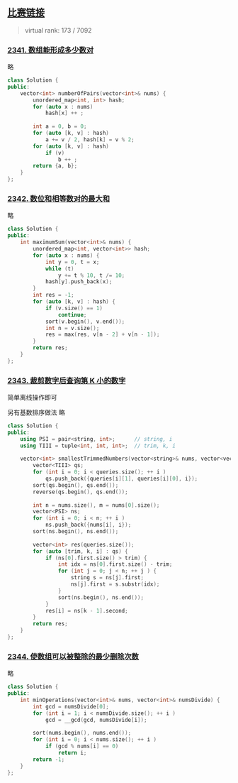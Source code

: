 ## [比赛链接](https://leetcode.cn/contest/weekly-contest-302/)

>   virtual rank: 173 / 7092


### [2341. 数组能形成多少数对](https://leetcode.cn/problems/maximum-number-of-pairs-in-array/)

略

```c++
class Solution {
public:
    vector<int> numberOfPairs(vector<int>& nums) {
        unordered_map<int, int> hash;
        for (auto x : nums)
            hash[x] ++ ;
        
        int a = 0, b = 0;
        for (auto [k, v] : hash)
            a += v / 2, hash[k] = v % 2;
        for (auto [k, v] : hash)
            if (v)
                b ++ ;
        return {a, b};
    }
};
```


### [2342. 数位和相等数对的最大和](https://leetcode.cn/problems/max-sum-of-a-pair-with-equal-sum-of-digits/)

略

```c++
class Solution {
public:
    int maximumSum(vector<int>& nums) {
        unordered_map<int, vector<int>> hash;
        for (auto x : nums) {
            int y = 0, t = x;
            while (t)
                y += t % 10, t /= 10;
            hash[y].push_back(x);
        }
        int res = -1;
        for (auto [k, v] : hash) {
            if (v.size() == 1)
                continue;
            sort(v.begin(), v.end());
            int n = v.size();
            res = max(res, v[n - 2] + v[n - 1]);
        }
        return res;
    }
};
```

### [2343. 裁剪数字后查询第 K 小的数字](https://leetcode.cn/problems/query-kth-smallest-trimmed-number/)

简单离线操作即可

另有基数排序做法 略

```c++
class Solution {
public:
    using PSI = pair<string, int>;      // string, i
    using TIII = tuple<int, int, int>;  // trim, k, i
    
    vector<int> smallestTrimmedNumbers(vector<string>& nums, vector<vector<int>>& queries) {
        vector<TIII> qs;
        for (int i = 0; i < queries.size(); ++ i )
            qs.push_back({queries[i][1], queries[i][0], i});
        sort(qs.begin(), qs.end());
        reverse(qs.begin(), qs.end());
        
        int n = nums.size(), m = nums[0].size();
        vector<PSI> ns;
        for (int i = 0; i < n; ++ i )
            ns.push_back({nums[i], i});
        sort(ns.begin(), ns.end());
        
        vector<int> res(queries.size());
        for (auto [trim, k, i] : qs) {
            if (ns[0].first.size() > trim) {
                int idx = ns[0].first.size() - trim;
                for (int j = 0; j < n; ++ j ) {
                    string s = ns[j].first;
                    ns[j].first = s.substr(idx);
                }
                sort(ns.begin(), ns.end());
            }
            res[i] = ns[k - 1].second;
        }
        return res;
    }
};
```

### [2344. 使数组可以被整除的最少删除次数](https://leetcode.cn/problems/minimum-deletions-to-make-array-divisible/)

略

```c++
class Solution {
public:
    int minOperations(vector<int>& nums, vector<int>& numsDivide) {
        int gcd = numsDivide[0];
        for (int i = 1; i < numsDivide.size(); ++ i )
            gcd = __gcd(gcd, numsDivide[i]);
        
        sort(nums.begin(), nums.end());
        for (int i = 0; i < nums.size(); ++ i )
            if (gcd % nums[i] == 0)
                return i;
        return -1;
    }
};
```
